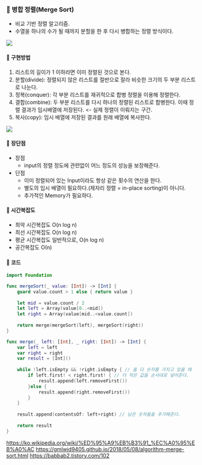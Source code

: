 ### 📍 병합 정렬(Merge Sort)
- 비교 기반 정렬 알고리즘.
- 수열을 하나의 수가 될 때까지 분할을 한 후 다시 병합하는 정렬 방식이다.

![](https://i.imgur.com/Clav1zC.gif)

#### 🔗 구현방법
1. 리스트의 길이가 1 이하라면 이미 정렬된 것으로 본다.
2. 분할(divide): 정렬되지 않은 리스트를 절반으로 잘라 비슷한 크기의 두 부분 리스트로 나눈다.
3. 정복(conquer): 각 부분 리스트를 재귀적으로 합병 정렬을 이용해 정렬한다.
4. 결합(combine): 두 부분 리스트를 다시 하나의 정렬된 리스트로 합병한다. 이때 정렬 결과가 임시배열에 저장된다. <- 실제 정렬이 이뤄지는 구간.
5. 복사(copy): 임시 배열에 저장된 결과를 원래 배열에 복사한다.

![](https://i.imgur.com/z3At868.png)

#### 🔗 장단점
- 장점
    - input의 정렬 정도에 관련없이 어느 정도의 성능을 보장해준다.
- 단점
    - 이미 정렬되어 있는 Input이라도 항상 같은 횟수의 연산을 한다.
    - 별도의 임시 배열이 필요하다.(제자리 정렬 = in-place sorting)이 아니다.
    - 추가적인 Memory가 필요하다.

#### 🔗 시간복잡도 
- 최악 시간복잡도 O(n log n)
- 최선 시간복잡도 O(n log n)
- 평균 시간복잡도 일반적으로, O(n log n)
- 공간복잡도	О(n)

#### 🔗 코드
```swift
import Foundation

func mergeSort(_ value: [Int]) -> [Int] {
    guard value.count > 1 else { return value }
    
    let mid = value.count / 2
    let left = Array(value[0..<mid])
    let right = Array(value[mid..<value.count])
    
    return merge(mergeSort(left), mergeSort(right))
}

func merge(_ left: [Int], _ right: [Int]) -> [Int] {
    var left = left
    var right = right
    var result = [Int]()
    
    while !left.isEmpty && !right.isEmpty { // 둘 다 숫자를 가지고 있을 때
        if left.first! < right.first! { // 더 작은 값을 순서대로 넣어준다.
            result.append(left.removeFirst())
        }else {
            result.append(right.removeFirst())
        }
    }
    
    result.append(contentsOf: left+right) // 남은 숫자들을 추가해준다.
    
    return result
}
```
https://ko.wikipedia.org/wiki/%ED%95%A9%EB%B3%91_%EC%A0%95%EB%A0%AC
https://gmlwjd9405.github.io/2018/05/08/algorithm-merge-sort.html
https://babbab2.tistory.com/102
